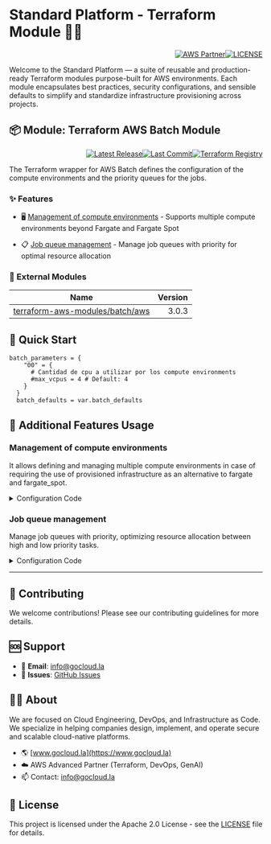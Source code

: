 # Standard Platform - Terraform Module 🚀🚀
<p align="right"><a href="https://partners.amazonaws.com/partners/0018a00001hHve4AAC/GoCloud"><img src="https://img.shields.io/badge/AWS%20Partner-Advanced-orange?style=for-the-badge&logo=amazonaws&logoColor=white" alt="AWS Partner"/></a><a href="LICENSE"><img src="https://img.shields.io/badge/License-Apache%202.0-green?style=for-the-badge&logo=apache&logoColor=white" alt="LICENSE"/></a></p>

Welcome to the Standard Platform — a suite of reusable and production-ready Terraform modules purpose-built for AWS environments.
Each module encapsulates best practices, security configurations, and sensible defaults to simplify and standardize infrastructure provisioning across projects.

## 📦 Module: Terraform AWS Batch Module
<p align="right"><a href="https://github.com/gocloudLa/terraform-aws-wrapper-batch/releases/latest"><img src="https://img.shields.io/github/v/release/gocloudLa/terraform-aws-wrapper-batch.svg?style=for-the-badge" alt="Latest Release"/></a><a href=""><img src="https://img.shields.io/github/last-commit/gocloudLa/terraform-aws-wrapper-batch.svg?style=for-the-badge" alt="Last Commit"/></a><a href="https://registry.terraform.io/modules/gocloudLa/wrapper-batch/aws"><img src="https://img.shields.io/badge/Terraform-Registry-7B42BC?style=for-the-badge&logo=terraform&logoColor=white" alt="Terraform Registry"/></a></p>
The Terraform wrapper for AWS Batch defines the configuration of the compute environments and the priority queues for the jobs.

### ✨ Features

- 🖥️ [Management of compute environments](#management-of-compute-environments) - Supports multiple compute environments beyond Fargate and Fargate Spot

- 📋 [Job queue management](#job-queue-management) - Manage job queues with priority for optimal resource allocation



### 🔗 External Modules
| Name | Version |
|------|------:|
| [terraform-aws-modules/batch/aws](https://github.com/terraform-aws-modules/batch-aws) | 3.0.3 |



## 🚀 Quick Start
```hcl
batch_parameters = {
    "00" = {
      # Cantidad de cpu a utilizar por los compute environments
      #max_vcpus = 4 # Default: 4
    }
  }
  batch_defaults = var.batch_defaults
```


## 🔧 Additional Features Usage

### Management of compute environments
It allows defining and managing multiple compute environments in case of requiring the use of provisioned infrastructure as an alternative to fargate and fargate_spot.


<details><summary>Configuration Code</summary>

```hcl
fargate = {
        name_prefix = "${local.common_name}-${each.key}-fargate"

        compute_resources = {
          type      = "FARGATE"
          max_vcpus = try(each.value.max_vcpus, 4)

          security_group_ids = [data.aws_security_group.default[each.key].id]
          subnets            = data.aws_subnets.this[each.key].ids
        }
      }

      fargate_spot = {
        name_prefix = "${local.common_name}-${each.key}-fargate_spot"

        compute_resources = {
          type      = "FARGATE_SPOT"
          max_vcpus = try(each.value.max_vcpus, 4)

          security_group_ids = [data.aws_security_group.default[each.key].id]
          subnets            = data.aws_subnets.this[each.key].ids
        }
      }
```


</details>


### Job queue management
Manage job queues with priority, optimizing resource allocation between high and low priority tasks.


<details><summary>Configuration Code</summary>

```hcl
low_priority = {
      name     = "${local.common_name}-${each.key}-LowPriorityFargate"
      state    = "ENABLED"
      priority = 1

      tags = {
        JobQueue = "Low priority job queue"
      }
    }

    high_priority = {
      name     = "${local.common_name}-${each.key}-HighPriorityFargate"
      state    = "ENABLED"
      priority = 99

      fair_share_policy = {
        compute_reservation = 1
        share_decay_seconds = 3600

        share_distribution = [{
          share_identifier = "A1*"
          weight_factor    = 0.1
          }, {
          share_identifier = "A2"
          weight_factor    = 0.2
        }]
      }

      tags = {
        JobQueue = "High priority job queue"
      }
    }
```


</details>











---

## 🤝 Contributing
We welcome contributions! Please see our contributing guidelines for more details.

## 🆘 Support
- 📧 **Email**: info@gocloud.la
- 🐛 **Issues**: [GitHub Issues](https://github.com/gocloudLa/issues)

## 🧑‍💻 About
We are focused on Cloud Engineering, DevOps, and Infrastructure as Code.
We specialize in helping companies design, implement, and operate secure and scalable cloud-native platforms.
- 🌎 [www.gocloud.la](https://www.gocloud.la)
- ☁️ AWS Advanced Partner (Terraform, DevOps, GenAI)
- 📫 Contact: info@gocloud.la

## 📄 License
This project is licensed under the Apache 2.0 License - see the [LICENSE](LICENSE) file for details. 